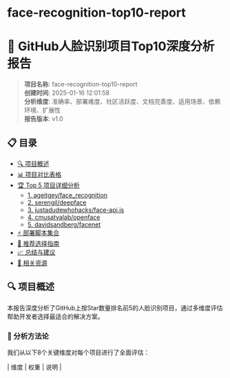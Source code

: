 # face-recognition-top10-report
# 🚀 GitHub人脸识别项目Top10深度分析报告

> **项目名称**: face-recognition-top10-report  
> **创建时间**: 2025-01-16 12:01:58  
> **分析维度**: 准确率、部署难度、社区活跃度、文档完善度、适用场景、依赖环境、扩展性  
> **报告版本**: v1.0

## 📋 目录

- [🔍 项目概述](#-项目概述)
- [📊 项目对比表格](#-项目对比表格)
- [🏆 Top 5 项目详细分析](#-top-5-项目详细分析)
  - [1. ageitgey/face_recognition](#1-ageitgeyface_recognition)
  - [2. serengil/deepface](#2-serengildeeface)
  - [3. justadudewhohacks/face-api.js](#3-justadudewhohacksface-apijs)
  - [4. cmusatyalab/openface](#4-cmusatyalabopenface)
  - [5. davidsandberg/facenet](#5-davidsandbergfacenet)
- [⚡ 部署脚本集合](#-部署脚本集合)
- [🎯 推荐选择指南](#-推荐选择指南)
- [📈 总结与建议](#-总结与建议)
- [🔗 相关资源](#-相关资源)

## 🔍 项目概述

本报告深度分析了GitHub上按Star数量排名前5的人脸识别项目，通过多维度评估帮助开发者选择最适合的解决方案。

### 🎯 分析方法论

我们从以下8个关键维度对每个项目进行了全面评估：

| 维度 | 权重 | 说明 |
